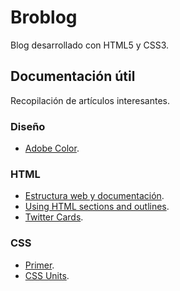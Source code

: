 # Broblog
Blog desarrollado con HTML5 y CSS3.
## Documentación útil
Recopilación de artículos interesantes.
### Diseño
- [Adobe Color](https://color.adobe.com/es/create/color-wheel).
### HTML
- [Estructura web y documentación](https://developer.mozilla.org/es/docs/Learn/HTML/Introduccion_a_HTML/estructura).
- [Using HTML sections and outlines](https://developer.mozilla.org/en-US/docs/Web/Guide/HTML/Using_HTML_sections_and_outlines).
- [Twitter Cards](https://developer.twitter.com/en/docs/twitter-for-websites/cards/guides/getting-started).
### CSS
- [Primer](https://primer.style/).
- [CSS Units](https://www.w3schools.com/css/css_units.asp).